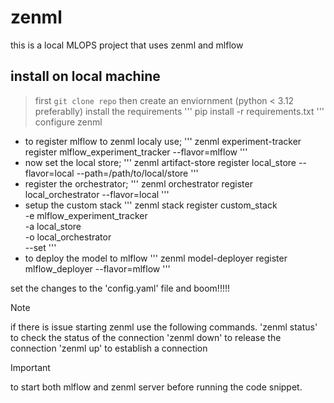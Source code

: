 # zenml

this is a local MLOPS project that uses zenml and mlflow
## install on local machine

> first `git clone repo` 
> then create an enviornment (python < 3.12 preferablly)
> install the requirements
    '''
     pip install -r requirements.txt 
    '''
> configure zenml

* to register mlflow to zenml localy use;
'''
zenml experiment-tracker register mlflow_experiment_tracker --flavor=mlflow
'''
* now set the local store;
'''
zenml artifact-store register local_store --flavor=local --path=/path/to/local/store
'''
* register the orchestrator;
'''
zenml orchestrator register local_orchestrator --flavor=local
'''
* setup the custom stack
'''
zenml stack register custom_stack \
    -e mlflow_experiment_tracker \
    -a local_store \
    -o local_orchestrator \
    --set
'''
* to deploy the model to mlflow
'''
zenml model-deployer register mlflow_deployer --flavor=mlflow
'''


set the changes to the 'config.yaml' file and boom!!!!!

> [!NOTE]
> if there is issue starting zenml use the following commands.
 'zenml status' to check the status of the connection
 'zenml down' to release the connection
 'zenml up' to establish a connection



> [!IMPORTANT]
> to start both mlflow and zenml server before running the code snippet.
 
